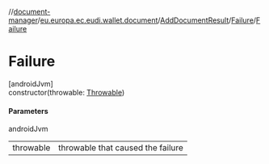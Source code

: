 //[document-manager](../../../../index.md)/[eu.europa.ec.eudi.wallet.document](../../index.md)/[AddDocumentResult](../index.md)/[Failure](index.md)/[Failure](-failure.md)

# Failure

[androidJvm]\
constructor(throwable: [Throwable](https://kotlinlang.org/api/latest/jvm/stdlib/kotlin/-throwable/index.html))

#### Parameters

androidJvm

| | |
|---|---|
| throwable | throwable that caused the failure |
